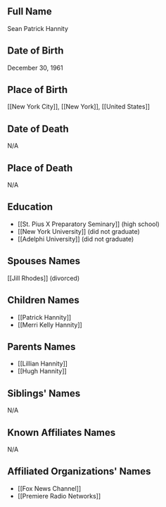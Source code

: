 ## Full Name

Sean Patrick Hannity

## Date of Birth

December 30, 1961

## Place of Birth

[[New York City]], [[New York]], [[United States]]

## Date of Death

N/A

## Place of Death

N/A

## Education

- [[St. Pius X Preparatory Seminary]] (high school)
- [[New York University]] (did not graduate)
- [[Adelphi University]] (did not graduate)

## Spouses Names

[[Jill Rhodes]] (divorced)

## Children Names

- [[Patrick Hannity]]
- [[Merri Kelly Hannity]]

## Parents Names

- [[Lillian Hannity]]
- [[Hugh Hannity]]

## Siblings' Names

N/A

## Known Affiliates Names

N/A

## Affiliated Organizations' Names

- [[Fox News Channel]]
- [[Premiere Radio Networks]]